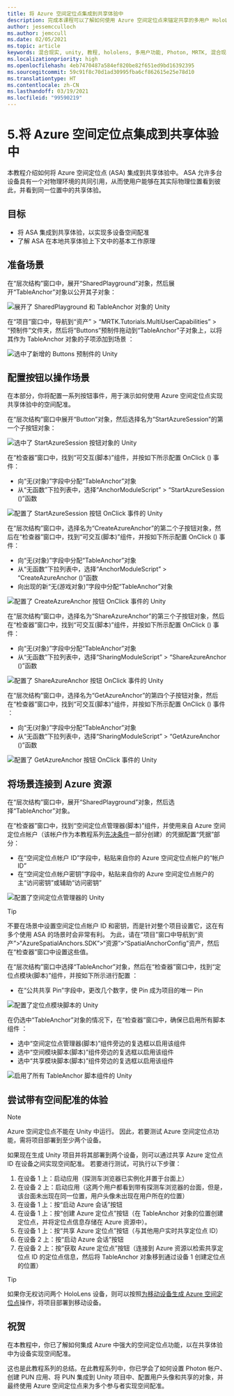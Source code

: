 ```yaml
---
title: 将 Azure 空间定位点集成到共享体验中
description: 完成本课程可以了解如何使用 Azure 空间定位点来锚定共享的多用户 HoloLens 2 应用程序中的对象。
author: jessemcculloch
ms.author: jemccull
ms.date: 02/05/2021
ms.topic: article
keywords: 混合现实, unity, 教程, hololens, 多用户功能, Photon, MRTK, 混合现实工具包, UWP, Azure 空间定位点
ms.localizationpriority: high
ms.openlocfilehash: 4eb7470487a584ef820be82f651ed9bd16392395
ms.sourcegitcommit: 59c91f8c70d1ad30995fba6cf862615e25e78d10
ms.translationtype: HT
ms.contentlocale: zh-CN
ms.lasthandoff: 03/19/2021
ms.locfileid: "99590219"
---
```

# <a name="5-integrating-azure-spatial-anchors-into-a-shared-experience"></a>5.将 Azure 空间定位点集成到共享体验中

本教程介绍如何将 Azure 空间定位点 (ASA) 集成到共享体验中。 ASA 允许多台设备具有一个对物理环境的共同引用，从而使用户能够在其实际物理位置看到彼此，并看到同一位置中的共享体验。

## <a name="objectives"></a>目标

* 将 ASA 集成到共享体验，以实现多设备空间配准
* 了解 ASA 在本地共享体验上下文中的基本工作原理

## <a name="preparing-the-scene"></a>准备场景

在“层次结构”窗口中，展开“SharedPlayground”对象，然后展开“TableAnchor”对象以公开其子对象：

![展开了 SharedPlayground 和 TableAnchor 对象的 Unity](images/mr-learning-sharing/sharing-05-section1-step1-1.png)

在“项目”窗口中，导航到“资产” > “MRTK.Tutorials.MultiUserCapabilities” > “预制件”文件夹，然后将“Buttons”预制件拖动到“TableAnchor”子对象上，以将其作为 TableAnchor 对象的子项添加到场景    ：

![选中了新增的 Buttons 预制件的 Unity](images/mr-learning-sharing/sharing-05-section1-step1-2.png)

## <a name="configuring-the-buttons-to-operate-the-scene"></a>配置按钮以操作场景

在本部分，你将配置一系列按钮事件，用于演示如何使用 Azure 空间定位点实现共享体验中的空间配准。

在“层次结构”窗口中展开“Button”对象，然后选择名为“StartAzureSession”的第一个子按钮对象： 

![选中了 StartAzureSession 按钮对象的 Unity](images/mr-learning-sharing/sharing-05-section2-step1-1.png)

在“检查器”窗口中，找到“可交互(脚本)”组件，并按如下所示配置 OnClick () 事件：

* 向“无(对象)”字段中分配“TableAnchor”对象 
* 从“无函数”下拉列表中，选择“AnchorModuleScript” > “StartAzureSession ()”函数  

![配置了 StartAzureSession 按钮 OnClick 事件的 Unity](images/mr-learning-sharing/sharing-05-section2-step1-2.png)

在“层次结构”窗口中，选择名为“CreateAzureAnchor”的第二个子按钮对象，然后在“检查器”窗口中，找到“可交互(脚本)”组件，并按如下所示配置 OnClick () 事件：

* 向“无(对象)”字段中分配“TableAnchor”对象 
* 从“无函数”下拉列表中，选择“AnchorModuleScript” > “CreateAzureAnchor ()”函数  
* 向出现的新“无(游戏对象)”字段中分配“TableAnchor”对象

![配置了 CreateAzureAnchor 按钮 OnClick 事件的 Unity](images/mr-learning-sharing/sharing-05-section2-step1-3.png)

在“层次结构”窗口中，选择名为“ShareAzureAnchor”的第三个子按钮对象，然后在“检查器”窗口中，找到“可交互(脚本)”组件，并按如下所示配置 OnClick () 事件：

* 向“无(对象)”字段中分配“TableAnchor”对象 
* 从“无函数”下拉列表中，选择“SharingModuleScript” > “ShareAzureAnchor ()”函数  

![配置了 ShareAzureAnchor 按钮 OnClick 事件的 Unity](images/mr-learning-sharing/sharing-05-section2-step1-4.png)

在“层次结构”窗口中，选择名为“GetAzureAnchor”的第四个子按钮对象，然后在“检查器”窗口中，找到“可交互(脚本)”组件，并按如下所示配置 OnClick () 事件  ：

* 向“无(对象)”字段中分配“TableAnchor”对象 
* 从“无函数”下拉列表中，选择“SharingModuleScript” > “GetAzureAnchor ()”函数  

![配置了 GetAzureAnchor 按钮 OnClick 事件的 Unity](images/mr-learning-sharing/sharing-05-section2-step1-5.png)

## <a name="connecting-the-scene-to-the-azure-resource"></a>将场景连接到 Azure 资源

在“层次结构”窗口中，展开“SharedPlayground”对象，然后选择“TableAnchor”对象。

在“检查器”窗口中，找到“空间定位点管理器(脚本)”组件，并使用来自 Azure 空间定位点帐户（该帐户作为本教程系列[先决条件](mr-learning-sharing-01.md#prerequisites)一部分创建）的凭据配置“凭据”部分：

* 在“空间定位点帐户 ID”字段中，粘贴来自你的 Azure 空间定位点帐户的“帐户 ID”
* 在“空间定位点帐户密钥”字段中，粘贴来自你的 Azure 空间定位点帐户的主“访问密钥”或辅助“访问密钥”

![配置了空间定位点管理器的 Unity](images/mr-learning-sharing/sharing-05-section3-step1-1.png)

> [!TIP]
> 不要在场景中设置空间定位点帐户 ID 和密钥，而是针对整个项目设置它，这在有多个使用 ASA 的场景时会非常有利。 为此，请在“项目”窗口中导航到“资产”>“AzureSpatialAnchors.SDK”>“资源”>“SpatialAnchorConfig”资产，然后在“检查器”窗口中设置这些值。

在“层次结构”窗口中选择“TableAnchor”对象，然后在“检查器”窗口中，找到“定位点模块(脚本)”组件，并按如下所示进行配置 ：

* 在“公共共享 Pin”字段中，更改几个数字，使 Pin 成为项目的唯一 Pin

![配置了定位点模块脚本的 Unity](images/mr-learning-sharing/sharing-05-section3-step1-2.png)

在仍选中“TableAnchor”对象的情况下，在“检查器”窗口中，确保已启用所有脚本组件 ：

* 选中“空间定位点管理器(脚本)”组件旁边的复选框以启用该组件
* 选中“空间模块脚本(脚本)”组件旁边的复选框以启用该组件
* 选中“共享模块脚本(脚本)”组件旁边的复选框以启用该组件

![启用了所有 TableAnchor 脚本组件的 Unity](images/mr-learning-sharing/sharing-05-section3-step1-3.png)

## <a name="trying-the-experience-with-spatial-alignment"></a>尝试带有空间配准的体验

> [!NOTE]
> Azure 空间定位点不能在 Unity 中运行。 因此，若要测试 Azure 空间定位点功能，需将项目部署到至少两个设备。

如果现在生成 Unity 项目并将其部署到两个设备，则可以通过共享 Azure 定位点 ID 在设备之间实现空间配准。 若要进行测试，可执行以下步骤：

1. 在设备 1 上：启动应用（探测车浏览器已实例化并置于台面上）
2. 在设备 2 上：启动应用（这两个用户都看到带有探测车浏览器的台面，但是，该台面未出现在同一位置，用户头像未出现在用户所在的位置）
3. 在设备 1 上：按“启动 Azure 会话”按钮
4. 在设备 1 上：按“创建 Azure 定位点”按钮（在 TableAnchor 对象的位置创建定位点，并将定位点信息存储在 Azure 资源中）。
5. 在设备 1 上：按“共享 Azure 定位点”按钮（与其他用户实时共享定位点 ID）
6. 在设备 2 上：按“启动 Azure 会话”按钮
7. 在设备 2 上：按“获取 Azure 定位点”按钮（连接到 Azure 资源以检索共享定位点 ID 的定位点信息，然后将 TableAnchor 对象移到通过设备 1 创建定位点的位置）

> [!TIP]
> 如果你无权访问两个 HoloLens 设备，则可以按照[为移动设备生成 Azure 空间定位点](mr-learning-asa-05.md)操作，将项目部署到移动设备。

## <a name="congratulations"></a>祝贺

在本教程中，你已了解如何集成 Azure 中强大的空间定位点功能，以在共享体验中为设备实现空间配准。

这也是此教程系列的总结。在此教程系列中，你已学会了如何设置 Photon 帐户、创建 PUN 应用、将 PUN 集成到 Unity 项目中、配置用户头像和共享的对象，并最终使用 Azure 空间定位点来为多个参与者实现空间配准。
